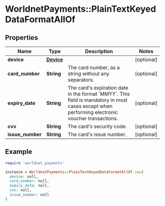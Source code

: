 # WorldnetPayments::PlainTextKeyedDataFormatAllOf

## Properties

| Name | Type | Description | Notes |
| ---- | ---- | ----------- | ----- |
| **device** | [**Device**](Device.md) |  | [optional] |
| **card_number** | **String** | The card number, as a string without any separators. | [optional] |
| **expiry_date** | **String** | The card&#39;s expiration date in the format &#x60;MMYY&#x60;. This field is mandatory in most cases except when performing electronic voucher transactions. | [optional] |
| **cvv** | **String** | The card&#39;s security code. | [optional] |
| **issue_number** | **String** | The card&#39;s issue number. | [optional] |

## Example

```ruby
require 'worldnet_payments'

instance = WorldnetPayments::PlainTextKeyedDataFormatAllOf.new(
  device: null,
  card_number: null,
  expiry_date: null,
  cvv: null,
  issue_number: null
)
```

